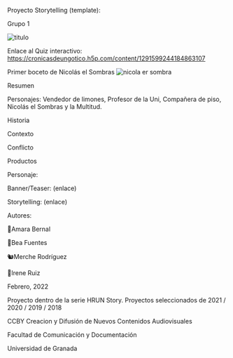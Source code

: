 Proyecto Storytelling (template):

Grupo 1

![titulo](https://user-images.githubusercontent.com/101630955/160440849-5e895d2f-d33d-4c5d-978e-e6f3c543beb1.png)

Enlace al Quiz interactivo: https://cronicasdeungotico.h5p.com/content/1291599244184863107

Primer boceto de Nicolás el Sombras
![nicola er sombra](https://user-images.githubusercontent.com/101630955/160440979-ec9116c7-9c9f-4750-94b4-1b1cb05758e1.png)

Resumen

Personajes:
Vendedor de limones, Profesor de la Uni, Compañera de piso, Nicolás el Sombras y la Multitud.

Historia

Contexto

Conflicto

Productos

Personaje:



Banner/Teaser: (enlace)

Storytelling: (enlace)



Autores:

🐇Amara Bernal

🐸Bea Fuentes

🐿️Merche Rodríguez

🐧Irene Ruiz

Febrero, 2022

Proyecto dentro de la serie HRUN Story. Proyectos seleccionados de 2021 / 2020 / 2019 / 2018

CCBY Creacion y Difusión de Nuevos Contenidos Audiovisuales

Facultad de Comunicación y Documentación

Universidad de Granada
